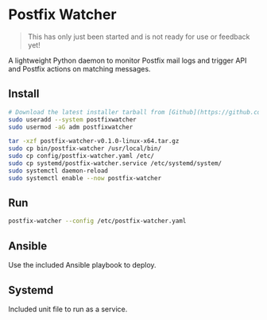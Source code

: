 # Postfix Watcher

> This has only just been started and is not ready for use or feedback yet!

A lightweight Python daemon to monitor Postfix mail logs and trigger API and Postfix actions on matching messages.

## Install
```sh
# Download the latest installer tarball from [Github](https://github.com/lukos/postfix_watcher/releases)
sudo useradd --system postfixwatcher
sudo usermod -aG adm postfixwatcher

tar -xzf postfix-watcher-v0.1.0-linux-x64.tar.gz
sudo cp bin/postfix-watcher /usr/local/bin/
sudo cp config/postfix-watcher.yaml /etc/
sudo cp systemd/postfix-watcher.service /etc/systemd/system/
sudo systemctl daemon-reload
sudo systemctl enable --now postfix-watcher
```

## Run
```sh
postfix-watcher --config /etc/postfix-watcher.yaml
```

## Ansible
Use the included Ansible playbook to deploy.

## Systemd
Included unit file to run as a service.
